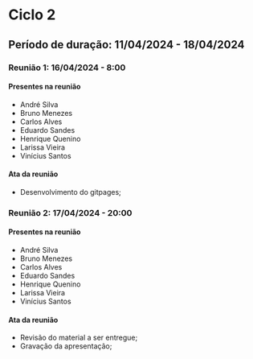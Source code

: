# Ciclo 2

## Período de duração: 11/04/2024 - 18/04/2024

### Reunião 1: 16/04/2024 - 8:00

#### Presentes na reunião
- André Silva
- Bruno Menezes
- Carlos Alves
- Eduardo Sandes
- Henrique Quenino
- Larissa Vieira
- Vinícius Santos

#### Ata da reunião
- Desenvolvimento do gitpages;

### Reunião 2: 17/04/2024 - 20:00

#### Presentes na reunião
- André Silva
- Bruno Menezes
- Carlos Alves
- Eduardo Sandes
- Henrique Quenino
- Larissa Vieira
- Vinícius Santos

#### Ata da reunião
- Revisão do material a ser entregue;
- Gravação da apresentação;